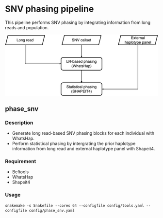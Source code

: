 # SNV phasing pipeline
This pipeline performs SNV phasing by integrating information from long reads and population.

<img align="middle" width="800" src="snv_phasing.jpg"/>

## phase_snv
### Description
-  Generate long read-based SNV phasing blocks for each individual with WhatsHap.
-  Perform statistical phasing by intergrating the prior haplotype information from long read and external haplotype panel with Shapeit4.
### Requirement
-  Bcftools
-  WhatsHap
-  Shapeit4
### Usage
```shell
snakemake -s Snakefile --cores 64 --configfile config/tools.yaml --configfile config/phase_snv.yaml
```
